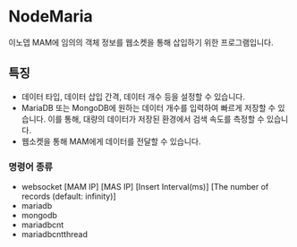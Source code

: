 # NodeMaria
 이노뎁 MAM에 임의의 객체 정보를 웹소켓을 통해 삽입하기 위한 프로그램입니다.

## 특징
- 데이터 타입, 데이터 삽입 간격, 데이터 개수 등을 설정할 수 있습니다.
- MariaDB 또는 MongoDB에 원하는 데이터 개수를 입력하여 빠르게 저장할 수 있습니다. 이를 통해, 대량의 데이터가 저장된 환경에서 검색 속도를 측정할 수 있습니다.
- 웹소켓을 통해 MAM에게 데이터를 전달할 수 있습니다.

### 명령어 종류
- websocket [MAM IP] [MAS IP] [Insert Interval(ms)] [The number of records (default: infinity)]
- mariadb
- mongodb
- mariadbcnt
- mariadbcntthread
